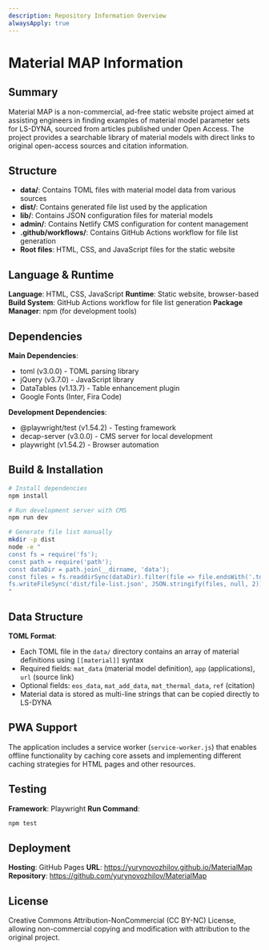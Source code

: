```yaml
---
description: Repository Information Overview
alwaysApply: true
---
```


# Material MAP Information

## Summary
Material MAP is a non-commercial, ad-free static website project aimed at assisting engineers in finding examples of material model parameter sets for LS-DYNA, sourced from articles published under Open Access. The project provides a searchable library of material models with direct links to original open-access sources and citation information.

## Structure
- **data/**: Contains TOML files with material model data from various sources
- **dist/**: Contains generated file list used by the application
- **lib/**: Contains JSON configuration files for material models
- **admin/**: Contains Netlify CMS configuration for content management
- **.github/workflows/**: Contains GitHub Actions workflow for file list generation
- **Root files**: HTML, CSS, and JavaScript files for the static website

## Language & Runtime
**Language**: HTML, CSS, JavaScript
**Runtime**: Static website, browser-based
**Build System**: GitHub Actions workflow for file list generation
**Package Manager**: npm (for development tools)

## Dependencies
**Main Dependencies**:
- toml (v3.0.0) - TOML parsing library
- jQuery (v3.7.0) - JavaScript library
- DataTables (v1.13.7) - Table enhancement plugin
- Google Fonts (Inter, Fira Code)

**Development Dependencies**:
- @playwright/test (v1.54.2) - Testing framework
- decap-server (v3.0.0) - CMS server for local development
- playwright (v1.54.2) - Browser automation

## Build & Installation
```bash
# Install dependencies
npm install

# Run development server with CMS
npm run dev

# Generate file list manually
mkdir -p dist
node -e "
const fs = require('fs');
const path = require('path');
const dataDir = path.join(__dirname, 'data');
const files = fs.readdirSync(dataDir).filter(file => file.endsWith('.toml'));
fs.writeFileSync('dist/file-list.json', JSON.stringify(files, null, 2));
"
```

## Data Structure
**TOML Format**:
- Each TOML file in the `data/` directory contains an array of material definitions using `[[material]]` syntax
- Required fields: `mat_data` (material model definition), `app` (applications), `url` (source link)
- Optional fields: `eos_data`, `mat_add_data`, `mat_thermal_data`, `ref` (citation)
- Material data is stored as multi-line strings that can be copied directly to LS-DYNA

## PWA Support
The application includes a service worker (`service-worker.js`) that enables offline functionality by caching core assets and implementing different caching strategies for HTML pages and other resources.

## Testing
**Framework**: Playwright
**Run Command**:
```bash
npm test
```

## Deployment
**Hosting**: GitHub Pages
**URL**: https://yurynovozhilov.github.io/MaterialMap
**Repository**: https://github.com/yurynovozhilov/MaterialMap

## License
Creative Commons Attribution-NonCommercial (CC BY-NC) License, allowing non-commercial copying and modification with attribution to the original project.